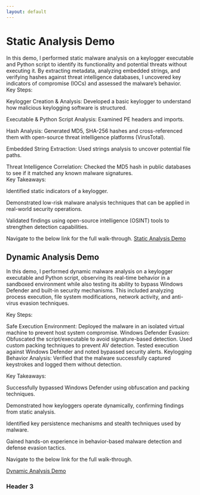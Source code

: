 ```yaml
---
layout: default
---
```



# Static Analysis Demo

<p>In this demo, I performed static malware analysis on a keylogger executable and Python script to identify its functionality and potential threats without executing it. By extracting metadata, analyzing embedded strings, and verifying hashes against threat intelligence databases, I uncovered key indicators of compromise (IOCs) and assessed the malware’s behavior. </br>
Key Steps:

Keylogger Creation & Analysis: Developed a basic keylogger to understand how malicious keylogging software is structured.

Executable & Python Script Analysis: Examined PE headers and imports.

Hash Analysis: Generated MD5, SHA-256 hashes and cross-referenced them with open-source threat intelligence platforms (VirusTotal).

Embedded String Extraction: Used strings analysis to uncover potential file paths.

Threat Intelligence Correlation: Checked the MD5 hash in public databases to see if it matched any known malware signatures. </br>
Key Takeaways:

Identified static indicators of a keylogger.

Demonstrated low-risk malware analysis techniques that can be applied in real-world security operations.

Validated findings using open-source intelligence (OSINT) tools to strengthen detection capabilities.

Navigate to the below link for the full walk-through.
[Static Analysis Demo](https://youtu.be/vjDuOHOMlJc?si=TqcFx6O982eB3LV_) </p>

## Dynamic Analysis Demo

<p>In this demo, I performed dynamic malware analysis on a keylogger executable and Python script, observing its real-time behavior in a sandboxed environment while also testing its ability to bypass Windows Defender and built-in security mechanisms. This included analyzing process execution, file system modifications, network activity, and anti-virus evasion techniques.

Key Steps:

Safe Execution Environment: Deployed the malware in an isolated virtual machine to prevent host system compromise.
Windows Defender Evasion: Obfuscated the script/executable to avoid signature-based detection.
Used custom packing techniques to prevent AV detection. 
Tested execution against Windows Defender and noted bypassed security alerts. 
Keylogging Behavior Analysis: Verified that the malware successfully captured keystrokes and logged them without detection.

Key Takeaways:

Successfully bypassed Windows Defender using obfuscation and packing techniques.

Demonstrated how keyloggers operate dynamically, confirming findings from static analysis.

Identified key persistence mechanisms and stealth techniques used by malware.

Gained hands-on experience in behavior-based malware detection and defense evasion tactics.

Navigate to the below link for the full walk-through.

[Dynamic Analysis Demo](https://youtu.be/RvHy83w9o5A?si=A4rtUoZElggDOkA1) </p>
### Header 3



